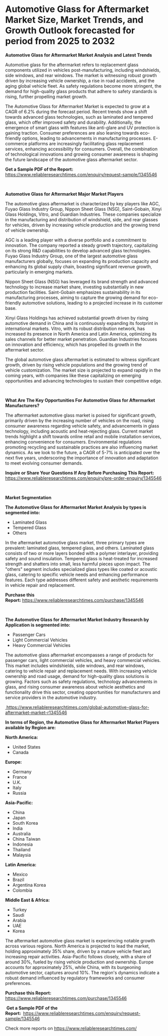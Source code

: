 <p><h1>Automotive Glass for Aftermarket Market Size, Market Trends, and Growth Outlook forecasted for period from 2025 to 2032</h1></p><p><strong>Automotive Glass for Aftermarket Market Analysis and Latest Trends</strong></p>
<p><p>Automotive glass for the aftermarket refers to replacement glass components utilized in vehicles post-manufacturing, including windshields, side windows, and rear windows. The market is witnessing robust growth driven by increasing vehicle ownership, a rise in road accidents, and the aging global vehicle fleet. As safety regulations become more stringent, the demand for high-quality glass products that adhere to safety standards is rising, further propelling market growth.</p><p>The Automotive Glass for Aftermarket Market is expected to grow at a CAGR of 6.2% during the forecast period. Recent trends show a shift towards advanced glass technologies, such as laminated and tempered glass, which offer improved safety and durability. Additionally, the emergence of smart glass with features like anti-glare and UV protection is gaining traction. Consumer preferences are also leaning towards eco-friendly options, leading to advancements in manufacturing processes. E-commerce platforms are increasingly facilitating glass replacement services, enhancing accessibility for consumers. Overall, the combination of technological innovations and growing consumer awareness is shaping the future landscape of the automotive glass aftermarket sector.</p></p>
<p><strong>Get a Sample PDF of the Report:&nbsp;</strong> <a href="https://www.reliableresearchtimes.com/enquiry/request-sample/1345546?utm_campaign=3585&utm_medium=2&utm_source=Github&utm_content=ia&utm_term=03042025&utm_id=automotive-glass-for-aftermarket">https://www.reliableresearchtimes.com/enquiry/request-sample/1345546</a></p>
<p>&nbsp;</p>
<p><strong>Automotive Glass for Aftermarket Major Market Players</strong></p>
<p><p>The automotive glass aftermarket is characterized by key players like AGC, Fuyao Glass Industry Group, Nippon Sheet Glass (NSG), Saint-Gobain, Xinyi Glass Holdings, Vitro, and Guardian Industries. These companies specialize in the manufacturing and distribution of windshield, side, and rear glasses for vehicles, driven by increasing vehicle production and the growing trend of vehicle ownership.</p><p>AGC is a leading player with a diverse portfolio and a commitment to innovation. The company reported a steady growth trajectory, capitalizing on its strong R&D capabilities to develop advanced glass technologies. Fuyao Glass Industry Group, one of the largest automotive glass manufacturers globally, focuses on expanding its production capacity and enhancing its global supply chain, boasting significant revenue growth, particularly in emerging markets.</p><p>Nippon Sheet Glass (NSG) has leveraged its brand strength and advanced technology to increase market share, investing substantially in new production facilities. Saint-Gobain emphasizes sustainability in its manufacturing processes, aiming to capture the growing demand for eco-friendly automotive solutions, leading to a projected increase in its customer base.</p><p>Xinyi Glass Holdings has achieved substantial growth driven by rising automotive demand in China and is continuously expanding its footprint in international markets. Vitro, with its robust distribution network, has increased its presence in North America and Latin America, optimizing its sales channels for better market penetration. Guardian Industries focuses on innovation and efficiency, which has propelled its growth in the aftermarket sector.</p><p>The global automotive glass aftermarket is estimated to witness significant growth, driven by rising vehicle populations and the growing trend of vehicle customization. The market size is projected to expand rapidly in the coming years, with companies like these capitalizing on emerging opportunities and advancing technologies to sustain their competitive edge.</p></p>
<p>&nbsp;</p>
<p><strong>What Are The Key Opportunities For Automotive Glass for Aftermarket Manufacturers?</strong></p>
<p><p>The aftermarket automotive glass market is poised for significant growth, primarily driven by the increasing number of vehicles on the road, rising consumer awareness regarding vehicle safety, and advancements in glass technology, including acoustic and heat-rejecting glass. Current market trends highlight a shift towards online retail and mobile installation services, enhancing convenience for consumers. Environmental regulations promoting recycling and sustainable practices are also influencing market dynamics. As we look to the future, a CAGR of 5-7% is anticipated over the next five years, underscoring the importance of innovation and adaptation to meet evolving consumer demands.</p></p>
<p><strong>Inquire or Share Your Questions If Any Before Purchasing This Report:</strong> <a href="https://www.reliableresearchtimes.com/enquiry/pre-order-enquiry/1345546?utm_campaign=3585&utm_medium=2&utm_source=Github&utm_content=ia&utm_term=03042025&utm_id=automotive-glass-for-aftermarket">https://www.reliableresearchtimes.com/enquiry/pre-order-enquiry/1345546</a></p>
<p>&nbsp;</p>
<p><strong>Market Segmentation</strong></p>
<p><strong>The Automotive Glass for Aftermarket Market Analysis by types is segmented into:</strong></p>
<p><ul><li>Laminated Glass</li><li>Tempered Glass</li><li>Others</li></ul></p>
<p><p>In the aftermarket automotive glass market, three primary types are prevalent: laminated glass, tempered glass, and others. Laminated glass consists of two or more layers bonded with a polymer interlayer, providing safety and sound insulation. Tempered glass is heat-treated for increased strength and shatters into small, less harmful pieces upon impact. The "others" segment includes specialized glass types like coated or acoustic glass, catering to specific vehicle needs and enhancing performance features. Each type addresses different safety and aesthetic requirements in vehicle repair and replacement.</p></p>
<p><strong>Purchase this Report:&nbsp;</strong><a href="https://www.reliableresearchtimes.com/purchase/1345546?utm_campaign=3585&utm_medium=2&utm_source=Github&utm_content=ia&utm_term=03042025&utm_id=automotive-glass-for-aftermarket">https://www.reliableresearchtimes.com/purchase/1345546</a></p>
<p>&nbsp;</p>
<p><strong>The Automotive Glass for Aftermarket Market Industry Research by Application is segmented into:</strong></p>
<p><ul><li>Passenger Cars</li><li>Light Commercial Vehicles</li><li>Heavy Commercial Vehicles</li></ul></p>
<p><p>The automotive glass aftermarket encompasses a range of products for passenger cars, light commercial vehicles, and heavy commercial vehicles. This market includes windshields, side windows, and rear windows, catering to vehicle repair and replacement needs. With increasing vehicle ownership and road usage, demand for high-quality glass solutions is growing. Factors such as safety regulations, technology advancements in glass, and rising consumer awareness about vehicle aesthetics and functionality drive this sector, creating opportunities for manufacturers and service providers in the automotive industry.</p></p>
<p><a href="https://www.reliableresearchtimes.com/global-automotive-glass-for-aftermarket-market-r1345546?utm_campaign=3585&utm_medium=2&utm_source=Github&utm_content=ia&utm_term=03042025&utm_id=automotive-glass-for-aftermarket">&nbsp;https://www.reliableresearchtimes.com/global-automotive-glass-for-aftermarket-market-r1345546</a></p>
<p><strong>In terms of Region, the Automotive Glass for Aftermarket Market Players available by Region are:</strong></p>
<p>
    <p> <strong> North America: </strong>
        <ul>
            <li>United States</li>
            <li>Canada</li>
        </ul>
        </p> 
    <p> <strong> Europe: </strong>
        <ul>
            <li>Germany</li>
            <li>France</li>
            <li>U.K.</li>
            <li>Italy</li>
            <li>Russia</li>
        </ul>
        </p> 
    <p> <strong> Asia-Pacific: </strong>
        <ul>
            <li>China</li>
            <li>Japan</li>
            <li>South Korea</li>
            <li>India</li>
            <li>Australia</li>
            <li>China Taiwan</li>
            <li>Indonesia</li>
            <li>Thailand</li>
            <li>Malaysia</li>
        </ul>
        </p> 
    <p> <strong> Latin America: </strong>
        <ul>
            <li>Mexico</li>
            <li>Brazil</li>
            <li>Argentina Korea</li>
            <li>Colombia</li>
        </ul>
        </p> 
    <p> <strong> Middle East & Africa: </strong>
        <ul>
            <li>Turkey</li>
            <li>Saudi</li>
            <li>Arabia</li>
            <li>UAE</li>
            <li>Korea</li>
        </ul>
    </p>
    </p>
<p><p>The aftermarket automotive glass market is experiencing notable growth across various regions. North America is projected to lead the market, holding approximately 35% share, driven by a mature vehicle fleet and increasing repair activities. Asia-Pacific follows closely, with a share of around 30%, fueled by rising vehicle production and ownership. Europe accounts for approximately 25%, while China, with its burgeoning automotive sector, captures around 10%. The region's dynamics indicate a robust demand influenced by regulatory frameworks and consumer preferences.</p></p>
<p><strong>Purchase this Report: </strong><a href="https://www.reliableresearchtimes.com/purchase/1345546?utm_campaign=3585&utm_medium=2&utm_source=Github&utm_content=ia&utm_term=03042025&utm_id=automotive-glass-for-aftermarket">https://www.reliableresearchtimes.com/purchase/1345546</a></p>
<p>&nbsp;<strong>Get a Sample PDF of the Report:&nbsp;&nbsp;</strong><a href="https://www.reliableresearchtimes.com/enquiry/request-sample/1345546?utm_campaign=3585&utm_medium=2&utm_source=Github&utm_content=ia&utm_term=03042025&utm_id=automotive-glass-for-aftermarket">https://www.reliableresearchtimes.com/enquiry/request-sample/1345546</a></p>
<p><strong></strong></p>
<p>Check more reports on <a href="https://www.reliableresearchtimes.com/?utm_campaign=3585&utm_medium=2&utm_source=Github&utm_content=ia&utm_term=03042025&utm_id=automotive-glass-for-aftermarket">https://www.reliableresearchtimes.com/</a></p>